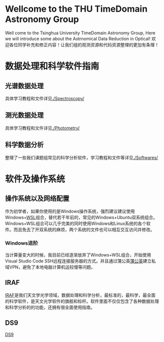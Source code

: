 # Wellcome to the THU TimeDomain Astronomy Group
Well come to the Tsinghua University TimeDomain Astronomy Group, Here we will introduce some about the Astrnomical Data Reduction in Optical!
欢迎各位同学补充和修正内容！让我们组的观测资源和代码资源整理的更加有条理！

# 数据处理和科学软件指南

## 光谱数据处理
具体学习教程和文件详见[./Spectroscopy/](./Spectroscopy/)
## 测光数据处理
具体学习教程和文件详见[./Photometry/](./Photometry/)
## 科学数据分析
整理了一些我们课题组常见的科学分析软件，学习教程和文件等详见[./Softwares/](./Softwares/)

# 软件及操作系统

## 操作系统以及网络配置
作为初学者，如果你使用的是Windows操作系统，强烈建议建议使用Windows+[WSL](https://learn.microsoft.com/en-us/windows/wsl/install)组合，替代若干年前的，常见的Windows+Ubuntu双系统组合。Windows+WSL组合可以几乎完美的同时使用Windows和Linux系统的各个软件。而且免去了开双系统的麻烦，两个系统的文件也可以相互交互访问并修改。


### Windows进阶
当计算量变大的时候，我目前已经逐渐放弃了Windows+WSL组合，开始使用Visual Studio Code SSH远程连接服务器的方式。并且通过蒲公英[蒲公英](https://pgy.oray.com/)建立私域VPN，避免了本地电脑计算机运较慢等问题。

## IRAF
[IRAF](https://iraf.net/)是我们天文学光学领域，数据处理和科学分析，最标准的，最科学，最全面的科学软件，是天文光学软件的旗舰和标杆。软件里面不仅仅包含了各种数据处理和科学分析的的功能，还拥有很全面使用指南。

## DS9
[DS9](https://sites.google.com/cfa.harvard.edu/saoimageds9)
